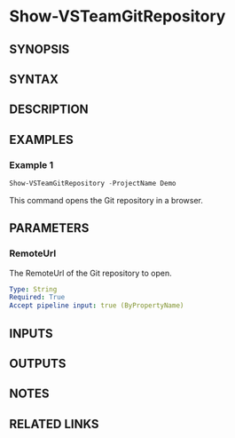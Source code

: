 <!-- #include "./common/header.md" -->

# Show-VSTeamGitRepository

## SYNOPSIS

<!-- #include "./synopsis/Show-VSTeamGitRepository.md" -->

## SYNTAX

## DESCRIPTION

<!-- #include "./synopsis/Show-VSTeamGitRepository.md" -->

## EXAMPLES

### Example 1

```powershell
Show-VSTeamGitRepository -ProjectName Demo
```

This command opens the Git repository in a browser.

## PARAMETERS

### RemoteUrl

The RemoteUrl of the Git repository to open.

```yaml
Type: String
Required: True
Accept pipeline input: true (ByPropertyName)
```

<!-- #include "./params/projectName.md" -->

## INPUTS

## OUTPUTS

## NOTES

<!-- #include "./common/prerequisites.md" -->

## RELATED LINKS
